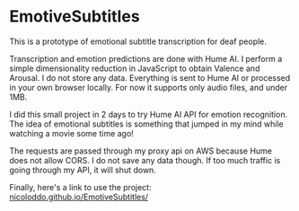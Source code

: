 # EmotiveSubtitles

This is a prototype of emotional subtitle transcription for deaf people.

Transcription and emotion predictions are done with Hume AI. I perform a simple dimensionality reduction in JavaScript to obtain Valence and Arousal. I do not store any data. Everything is sent to Hume AI or processed in your own browser locally. For now it supports only audio files, and under 1MB.

I did this small project in 2 days to try Hume AI API for emotion recognition. The idea of emotional subtitles is something that jumped in my mind while watching a movie some time ago!

The requests are passed through my proxy api on AWS because Hume does not allow CORS. I do not save any data though. If too much traffic is going through my API, it will shut down.

Finally, here's a link to use the project: [nicoloddo.github.io/EmotiveSubtitles/](https://nicoloddo.github.io/EmotiveSubtitles/)
